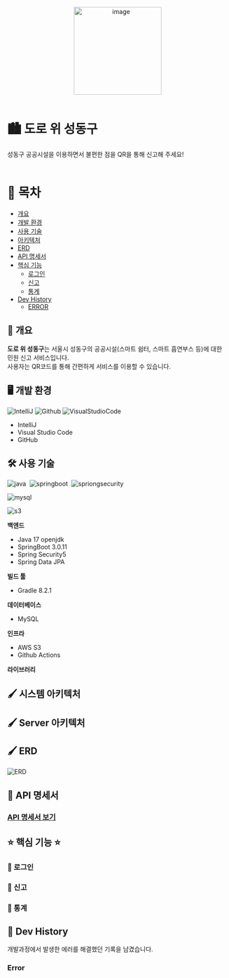 <br>
<div align="center">
  <img width="200" alt="image" src="https://github.com/fixplzz/fixplz-BE/assets/98208452/b494a8b5-aae5-49d8-b431-6de1beee6b78">
</div>
<br>

# 🏙️ 도로 위 성동구
성동구 공공시설을 이용하면서 불편한 점을 QR을 통해 신고해 주세요!
<br>
<br>

# 📖 목차 
 - [개요](#-개요)
 - [개발 환경](#%EF%B8%8F-개발-환경)
 - [사용 기술](#%EF%B8%8F-사용-기술)
 - [아키텍처](#%EF%B8%8F-시스템-아키텍처) 
 - [ERD](#%EF%B8%8F-erd)
 - [API 명세서](#-api-명세서)
 - [핵심 기능](#-핵심-기능-)
    - [로그인](#-로그인)
    - [신고](#-신고)
    - [통계](#-통계)
 - [Dev History](#-dev-history)
   - [ERROR](#error) 


## 📃 개요
**도로 위 성동구**는 서울시 성동구의 공공시설(스마트 쉼터, 스마트 흡연부스 등)에 대한 민원 신고 서비스입니다. <br>
사용자는 QR코드를 통해 간편하게 서비스를 이용할 수 있습니다.
<br>

## 🖥️ 개발 환경
![IntelliJ](https://img.shields.io/badge/intellJ-ffa4c4?style=flat&logo=IntelliJIDEA)&nbsp;![Github](https://img.shields.io/badge/github-606060?style=fat&logo=github)&nbsp;![VisualStudioCode](https://img.shields.io/badge/vscode-blue?style=flat&logo=VisualStudioCode)&nbsp;
 - IntelliJ 
 - Visual Studio Code
 - GitHub

## 🛠️ 사용 기술
![java](https://img.shields.io/badge/Java-17-DEB887?style=flat)&nbsp;
![springboot](https://img.shields.io/badge/SpringBoot-3.0.11-3CB371?style=flat&logo=springboot)&nbsp;
![spriongsecurity](https://img.shields.io/badge/SpringSecurity-5-3CB371?style=flat&logo=springsecurity)&nbsp;

![mysql](https://img.shields.io/badge/MySQL-8.0.28-FFA07A?style=flat&logo=mysql)&nbsp;

![s3](https://img.shields.io/badge/AWS-s3-FF8C00?style=flat&logo=amazons3)&nbsp;

**백엔드**
- Java 17 openjdk
- SpringBoot 3.0.11
- Spring Security5
- Spring Data JPA
 
**빌드 툴**
 - Gradle 8.2.1

**데이터베이스**
 - MySQL

**인프라** 
- AWS S3
- Github Actions

**라이브러리**


## 🖌️ 시스템 아키텍처


## 🖌️ Server 아키텍처 


## 🖌️ ERD
![ERD](https://github.com/fixplzz/fixplz-BE/assets/98208452/7c87744a-d2fa-4724-b134-2e6cf845beca)

## 📑 API 명세서
### [API 명세서 보기](https://www.notion.so/API-be7420d22b0c45df950d56b0ba8d83a0)


## ⭐ 핵심 기능 ⭐
### 🚀 로그인

### 🚀 신고

### 🚀 통계

## 📝 Dev History
개발과정에서 발생한 에러를 해결했던 기록을 남겼습니다.

### Error
